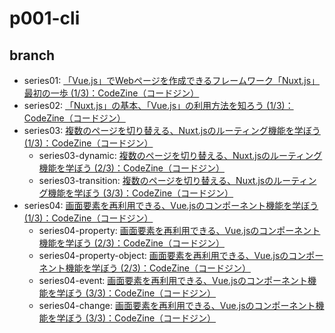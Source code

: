 # p001-cli

## branch

* series01: [「Vue\.js」でWebページを作成できるフレームワーク「Nuxt\.js」最初の一歩 \(1/3\)：CodeZine（コードジン）](https://codezine.jp/article/detail/11566)
* series02: [「Nuxt\.js」の基本、「Vue\.js」の利用方法を知ろう \(1/3\)：CodeZine（コードジン）](https://codezine.jp/article/detail/11694)
* series03: [複数のページを切り替える、Nuxt\.jsのルーティング機能を学ぼう \(1/3\)：CodeZine（コードジン）](https://codezine.jp/article/detail/11828)
    * series03-dynamic: [複数のページを切り替える、Nuxt\.jsのルーティング機能を学ぼう \(2/3\)：CodeZine（コードジン）](https://codezine.jp/article/detail/11828?p=2)
    * series03-transition: [複数のページを切り替える、Nuxt\.jsのルーティング機能を学ぼう \(3/3\)：CodeZine（コードジン）](https://codezine.jp/article/detail/11828?p=3)
* series04: [画面要素を再利用できる、Vue\.jsのコンポーネント機能を学ぼう \(1/3\)：CodeZine（コードジン）](https://codezine.jp/article/detail/11856)
    * series04-property: [画面要素を再利用できる、Vue\.jsのコンポーネント機能を学ぼう \(2/3\)：CodeZine（コードジン）](https://codezine.jp/article/detail/11856?p=2)
    * series04-property-object: [画面要素を再利用できる、Vue\.jsのコンポーネント機能を学ぼう \(2/3\)：CodeZine（コードジン）](https://codezine.jp/article/detail/11856?p=2)
    * series04-event: [画面要素を再利用できる、Vue\.jsのコンポーネント機能を学ぼう \(3/3\)：CodeZine（コードジン）](https://codezine.jp/article/detail/11856?p=3)
    * series04-change: [画面要素を再利用できる、Vue\.jsのコンポーネント機能を学ぼう \(3/3\)：CodeZine（コードジン）](https://codezine.jp/article/detail/11856?p=3)
